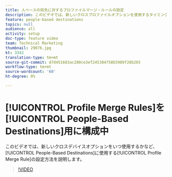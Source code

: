```yaml
---
title: 人ベースの宛先に対するプロファイルマージ・ルールの設定
description: このビデオでは、新しいクロスプロファイルオプションを使用するタイミングなど、人ベースの宛先に使用するデバイス結合ルールを設定する方法について説明します。
feature: people-based destinations
topics: null
audience: all
activity: setup
doc-type: feature video
team: Technical Marketing
thumbnail: 29076.jpg
kt: 3342
translation-type: tm+mt
source-git-commit: d7d451683ac280ce3ef245384758b5989f28b265
workflow-type: tm+mt
source-wordcount: '60'
ht-degree: 0%

---
```



# [!UICONTROL Profile Merge Rules]を[!UICONTROL People-Based Destinations]用に構成中

このビデオでは、新しいクロスデバイスオプションをいつ使用するかなど、[!UICONTROL People-Based Destinations]に使用する[!UICONTROL Profile Merge Rule]の設定方法を説明します。

>[!VIDEO](https://video.tv.adobe.com/v/29076/?quality=12)
